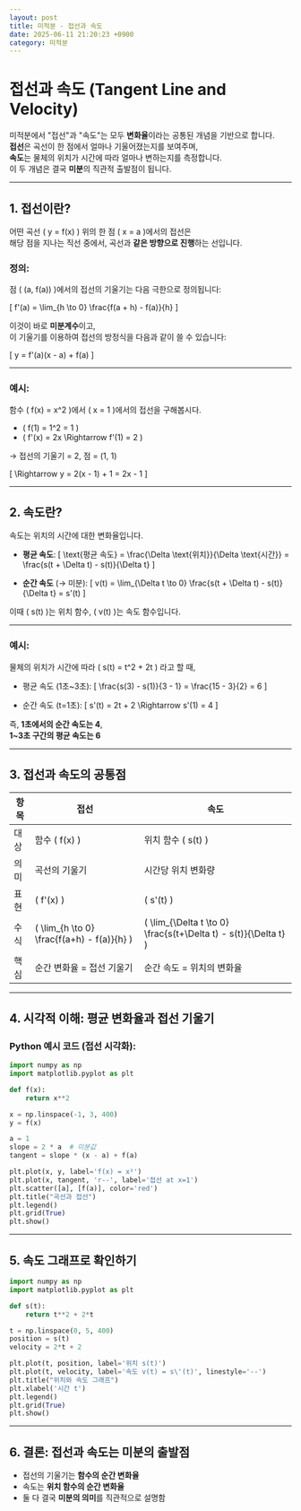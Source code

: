 ```yaml
---
layout: post
title: 미적분 - 접선과 속도
date: 2025-06-11 21:20:23 +0900
category: 미적분
---
```

# 접선과 속도 (Tangent Line and Velocity)

미적분에서 "접선"과 "속도"는 모두 **변화율**이라는 공통된 개념을 기반으로 합니다.  
**접선**은 곡선이 한 점에서 얼마나 기울어졌는지를 보여주며,  
**속도**는 물체의 위치가 시간에 따라 얼마나 변하는지를 측정합니다.  
이 두 개념은 결국 **미분**의 직관적 출발점이 됩니다.

---

## 1. 접선이란?

어떤 곡선 \( y = f(x) \) 위의 한 점 \( x = a \)에서의 접선은  
해당 점을 지나는 직선 중에서, 곡선과 **같은 방향으로 진행**하는 선입니다.

### 정의:
점 \( (a, f(a)) \)에서의 접선의 기울기는 다음 극한으로 정의됩니다:

\[
f'(a) = \lim_{h \to 0} \frac{f(a + h) - f(a)}{h}
\]

이것이 바로 **미분계수**이고,  
이 기울기를 이용하여 접선의 방정식을 다음과 같이 쓸 수 있습니다:

\[
y = f'(a)(x - a) + f(a)
\]

---

### 예시:

함수 \( f(x) = x^2 \)에서 \( x = 1 \)에서의 접선을 구해봅시다.

- \( f(1) = 1^2 = 1 \)
- \( f'(x) = 2x \Rightarrow f'(1) = 2 \)

→ 접선의 기울기 = 2, 점 = (1, 1)

\[
\Rightarrow y = 2(x - 1) + 1 = 2x - 1
\]

---

## 2. 속도란?

속도는 위치의 시간에 대한 변화율입니다.

- **평균 속도**:
  \[
  \text{평균 속도} = \frac{\Delta \text{위치}}{\Delta \text{시간}} = \frac{s(t + \Delta t) - s(t)}{\Delta t}
  \]

- **순간 속도** (→ 미분):
  \[
  v(t) = \lim_{\Delta t \to 0} \frac{s(t + \Delta t) - s(t)}{\Delta t} = s'(t)
  \]

이때 \( s(t) \)는 위치 함수, \( v(t) \)는 속도 함수입니다.

---

### 예시:

물체의 위치가 시간에 따라 \( s(t) = t^2 + 2t \) 라고 할 때,

- 평균 속도 (1초~3초):
  \[
  \frac{s(3) - s(1)}{3 - 1} = \frac{15 - 3}{2} = 6
  \]

- 순간 속도 (t=1초):
  \[
  s'(t) = 2t + 2 \Rightarrow s'(1) = 4
  \]

즉, **1초에서의 순간 속도는 4**,  
**1~3초 구간의 평균 속도는 6**

---

## 3. 접선과 속도의 공통점

| 항목 | 접선 | 속도 |
|------|------|------|
| 대상 | 함수 \( f(x) \) | 위치 함수 \( s(t) \) |
| 의미 | 곡선의 기울기 | 시간당 위치 변화량 |
| 표현 | \( f'(x) \) | \( s'(t) \) |
| 수식 | \( \lim_{h \to 0} \frac{f(a+h) - f(a)}{h} \) | \( \lim_{\Delta t \to 0} \frac{s(t+\Delta t) - s(t)}{\Delta t} \) |
| 핵심 | 순간 변화율 = 접선 기울기 | 순간 속도 = 위치의 변화율 |

---

## 4. 시각적 이해: 평균 변화율과 접선 기울기

### Python 예시 코드 (접선 시각화):

```python
import numpy as np
import matplotlib.pyplot as plt

def f(x):
    return x**2

x = np.linspace(-1, 3, 400)
y = f(x)

a = 1
slope = 2 * a  # 미분값
tangent = slope * (x - a) + f(a)

plt.plot(x, y, label='f(x) = x²')
plt.plot(x, tangent, 'r--', label='접선 at x=1')
plt.scatter([a], [f(a)], color='red')
plt.title("곡선과 접선")
plt.legend()
plt.grid(True)
plt.show()
```

---

## 5. 속도 그래프로 확인하기

```python
import numpy as np
import matplotlib.pyplot as plt

def s(t):
    return t**2 + 2*t

t = np.linspace(0, 5, 400)
position = s(t)
velocity = 2*t + 2

plt.plot(t, position, label='위치 s(t)')
plt.plot(t, velocity, label='속도 v(t) = s\'(t)', linestyle='--')
plt.title("위치와 속도 그래프")
plt.xlabel('시간 t')
plt.legend()
plt.grid(True)
plt.show()
```

---

## 6. 결론: 접선과 속도는 미분의 출발점

- 접선의 기울기는 **함수의 순간 변화율**
- 속도는 **위치 함수의 순간 변화율**
- 둘 다 결국 **미분의 의미**를 직관적으로 설명함